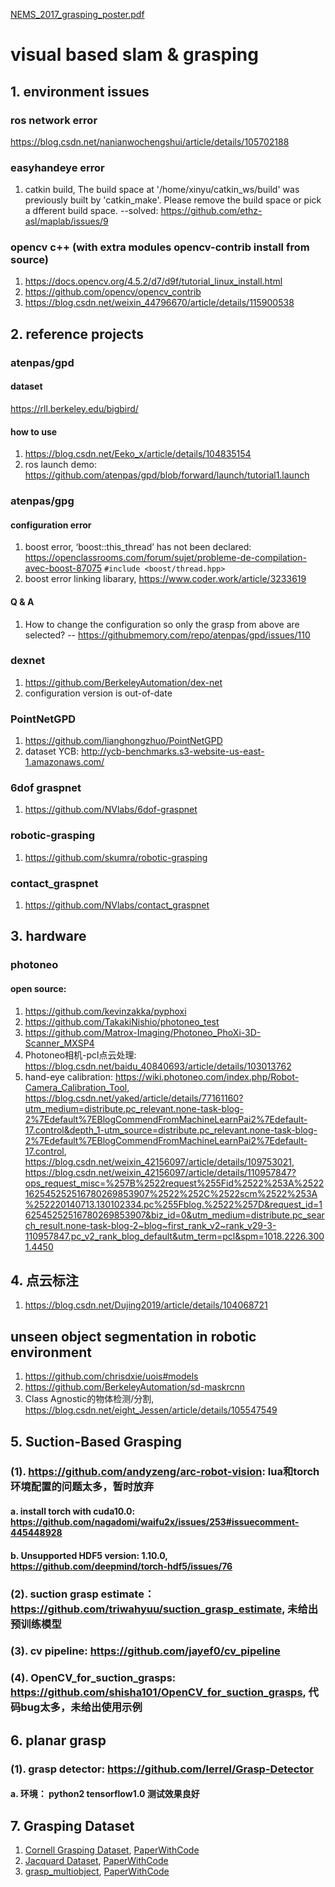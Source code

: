 [NEMS_2017_grasping_poster.pdf](https://github.com/sxy2996534527/visual_based_robotArm_manipulation/files/6731198/NEMS_2017_grasping_poster.pdf)
# visual based slam & grasping

## 1. environment issues
### ros network error
https://blog.csdn.net/nanianwochengshui/article/details/105702188

### easyhandeye error
1. catkin build, The build space at '/home/xinyu/catkin_ws/build' was previously built by 'catkin_make'. Please remove the build space or pick a dfferent build space. --solved: https://github.com/ethz-asl/maplab/issues/9

### opencv c++ (with extra modules opencv-contrib install from source)
1. https://docs.opencv.org/4.5.2/d7/d9f/tutorial_linux_install.html
2. https://github.com/opencv/opencv_contrib
3. https://blog.csdn.net/weixin_44796670/article/details/115900538

## 2. reference projects
### atenpas/gpd
#### dataset
https://rll.berkeley.edu/bigbird/
#### how to use
1. https://blog.csdn.net/Eeko_x/article/details/104835154
2. ros launch demo: https://github.com/atenpas/gpd/blob/forward/launch/tutorial1.launch

### atenpas/gpg
#### configuration error
1. boost error, ‘boost::this_thread’ has not been declared: https://openclassrooms.com/forum/sujet/probleme-de-compilation-avec-boost-87075
`#include <boost/thread.hpp>`
2. boost error linking libarary, https://www.coder.work/article/3233619
#### Q & A
1. How to change the configuration so only the grasp from above are selected? -- https://githubmemory.com/repo/atenpas/gpd/issues/110

### dexnet
1. https://github.com/BerkeleyAutomation/dex-net
2. configuration version is out-of-date

### PointNetGPD
1. https://github.com/lianghongzhuo/PointNetGPD
2. dataset YCB: http://ycb-benchmarks.s3-website-us-east-1.amazonaws.com/

### 6dof graspnet
1. https://github.com/NVlabs/6dof-graspnet

### robotic-grasping
1. https://github.com/skumra/robotic-grasping

### contact_graspnet
1. https://github.com/NVlabs/contact_graspnet

## 3. hardware
### photoneo
#### open source:
1. https://github.com/kevinzakka/pyphoxi
2. https://github.com/TakakiNishio/photoneo_test
3. https://github.com/Matrox-Imaging/Photoneo_PhoXi-3D-Scanner_MXSP4
4. Photoneo相机-pcl点云处理: https://blog.csdn.net/baidu_40840693/article/details/103013762
5. hand-eye calibration: https://wiki.photoneo.com/index.php/Robot-Camera_Calibration_Tool, https://blog.csdn.net/yaked/article/details/77161160?utm_medium=distribute.pc_relevant.none-task-blog-2%7Edefault%7EBlogCommendFromMachineLearnPai2%7Edefault-17.control&depth_1-utm_source=distribute.pc_relevant.none-task-blog-2%7Edefault%7EBlogCommendFromMachineLearnPai2%7Edefault-17.control, https://blog.csdn.net/weixin_42156097/article/details/109753021, https://blog.csdn.net/weixin_42156097/article/details/110957847?ops_request_misc=%257B%2522request%255Fid%2522%253A%2522162545252516780269853907%2522%252C%2522scm%2522%253A%252220140713.130102334.pc%255Fblog.%2522%257D&request_id=162545252516780269853907&biz_id=0&utm_medium=distribute.pc_search_result.none-task-blog-2~blog~first_rank_v2~rank_v29-3-110957847.pc_v2_rank_blog_default&utm_term=pcl&spm=1018.2226.3001.4450

## 4. 点云标注
1. https://blog.csdn.net/Dujing2019/article/details/104068721

## unseen object segmentation in robotic environment
1. https://github.com/chrisdxie/uois#models
2. https://github.com/BerkeleyAutomation/sd-maskrcnn
3. Class Agnostic的物体检测/分割, https://blog.csdn.net/eight_Jessen/article/details/105547549

## 5. Suction-Based Grasping
### (1). https://github.com/andyzeng/arc-robot-vision: lua和torch环境配置的问题太多，暂时放弃
#### a. install torch with cuda10.0: https://github.com/nagadomi/waifu2x/issues/253#issuecomment-445448928
#### b. Unsupported HDF5 version: 1.10.0, https://github.com/deepmind/torch-hdf5/issues/76

### (2). suction grasp estimate： https://github.com/triwahyuu/suction_grasp_estimate, 未给出预训练模型
### (3). cv pipeline: https://github.com/jayef0/cv_pipeline
### (4). OpenCV_for_suction_grasps: https://github.com/shisha101/OpenCV_for_suction_grasps, 代码bug太多，未给出使用示例

## 6. planar grasp
### (1). grasp detector: https://github.com/lerrel/Grasp-Detector
#### a. 环境： python2 tensorflow1.0 测试效果良好

## 7. Grasping Dataset
1. [Cornell Grasping Dataset](http://pr.cs.cornell.edu/grasping/rect_data/data.php), [PaperWithCode](https://paperswithcode.com/sota/robotic-grasping-on-cornell-grasp-dataset-1)
2. [Jacquard Dataset](https://jacquard.liris.cnrs.fr/), [PaperWithCode](https://paperswithcode.com/sota/robotic-grasping-on-jacquard-dataset)
3. [grasp_multiobject](https://github.com/ivalab/grasp_multiObject), [PaperWithCode](https://paperswithcode.com/dataset/grasp-multiobject)
